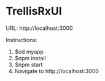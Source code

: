 # TrellisRxUI

URL: http://localhost:3000

Instructions:
1. $cd myapp
2. $npm install
3. $npm start
4. Navigate to http://localhost:3000

